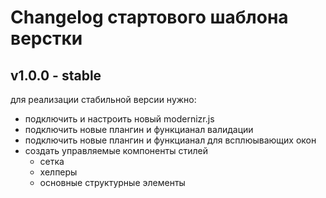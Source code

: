 # Changelog стартового шаблона верстки


## v1.0.0 - stable

для реализации стабильной версии нужно:

- подключить и настроить новый modernizr.js
- подключить новые плангин и функцианал валидации
- подключить новые плангин и функцианал для всплюывающих окон
- создать управляемые компоненты стилей
	- сетка
	- хелперы
	- основные структурные элементы
